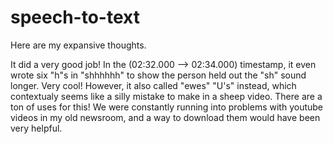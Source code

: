 # speech-to-text



Here are my expansive thoughts. 

It did a very good job! In the (02:32.000 --> 02:34.000) timestamp, it even wrote six "h"s in "shhhhhh" to show the person held out the "sh" sound longer. Very cool! However, it also called "ewes" "U's" instead, which contextualy seems like a silly mistake to make in a sheep video. There are a ton of uses for this! We were constantly running into problems with youtube videos in my old newsroom, and a way to download them would have been very helpful. 
